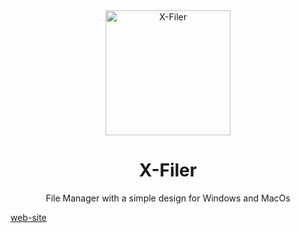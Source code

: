 <div align="center">
  <a href="https://x-filer.com">
    <img alt="X-Filer" width="200" heigth="200" src="https://github.com/egorozh/XFiler-Community/XFiler/blob/main/splash.png">
  </a>
  <h1>X-Filer</h1>
  <p>
    File Manager with a simple design for Windows and MacOs
  </p> 
</div>

[web-site](https://x-filer.com)
